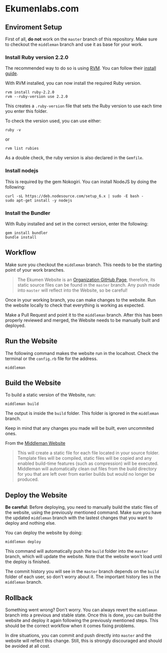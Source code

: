 # Ekumenlabs.com

## Enviroment Setup

First of all, **do not** work on the `master` branch of this repository. Make sure to checkout the `middleman` branch and use it as base for your work.

### Install **Ruby version 2.2.0**

The recommended way to do so is using [RVM](https://rvm.io/). You can follow their [install guide](https://rvm.io/rvm/install).

With RVM installed, you can now install the required Ruby version.

```
rvm install ruby-2.2.0
rvm --ruby-version use 2.2.0
```

This creates a `.ruby-version` file that sets the Ruby version to use each time you enter this folder.

To check the version used, you can use either:

```
ruby -v
```
or
```
rvm list rubies
```

As a double check, the ruby version is also declared in the `Gemfile`.

### Install nodejs

This is required by the gem Nokogiri. You can install NodeJS by doing the following:

```
curl -sL https://deb.nodesource.com/setup_6.x | sudo -E bash -
sudo apt-get install -y nodejs
```

### Install the Bundler

With Ruby installed and set in the correct version, enter the following:

```
gem install bundler
bundle install
```

## Workflow

Make sure you checkout the `middleman` branch. This needs to be the starting point of your work branches.

> The Ekumen Website is an [Organization GitHub Page](https://help.github.com/articles/user-organization-and-project-pages/), therefore, its static source files can be found in the `master` branch. Any push made into `master` will reflect into the Website, so be careful!

Once in your working branch, you can make changes to the website. Run the website locally to check that everything is working as expected.

Make a Pull Request and point it to the `middleman` branch. After this has been properly reviewed and merged, the Website needs to be manually built and deployed.

## Run the Website

The following command makes the website run in the localhost. Check the terminal or the `config.rb` file for the address.

```
middleman
```

## Build the Website

To build a static version of the Website, run:

```
middleman build
```

The output is inside the `build` folder. This folder is ignored in the `middleman` branch.

Keep in mind that any changes you made will be built, even uncommited ones.

From the [Middleman Website](https://middlemanapp.com/basics/build-and-deploy)
> This will create a static file for each file located in your source folder. Template files will be compiled, static files will be copied and any enabled build-time features (such as compression) will be executed. Middleman will automatically clean out files from the build directory for you that are left over from earlier builds but would no longer be produced.

## Deploy the Website

**Be careful:** Before deploying, you need to manually build the static files of the website, using the previously mentioned command. Make sure you have the updated `middleman` branch with the lastest changes that you want to deploy and nothing else.

You can deploy the website by doing:

```
middleman deploy
```

This command will automatically push the `build` folder into the `master` branch, which will update the website. Note that the website won't load until the deploy is finished.

The commit history you will see in the `master` branch depends on the `build` folder of each user, so don't worry about it. The important history lies in the `middleman` branch.

## Rollback

Something went wrong? Don't worry. You can always revert the `middleman` branch into a previous and stable state. Once this is done, you can build the website and deploy it again following the previously mentioned steps. This should be the correct workflow when it comes fixing problems.

In dire situations, you can commit and push directly into `master` and the website will reflect this change. Still, this is strongly discouraged and should be avoided at all cost.
